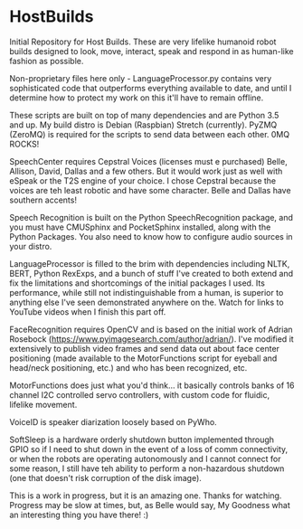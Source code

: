 # HostBuilds
Initial Repository for Host Builds.  These are very lifelike humanoid robot builds designed to look, move, interact, speak and respond in as human-like fashion as possible.

Non-proprietary files here only - LanguageProcessor.py contains very sophisticated code that outperforms everything available to date, and until I determine how to protect my work on this it'll have to remain offline.

These scripts are built on top of many dependencies and are Python 3.5 and up.  My build distro is Debian (Raspbian) Stretch (currently).  PyZMQ (ZeroMQ) is required for the scripts to send data between each other. 0MQ ROCKS!

SpeechCenter requires Cepstral Voices (licenses must e purchased) Belle, Allison, David, Dallas and a few others.  But it would work just as well with eSpeak or the T2S engine of your choice.  I chose Cepstral because the voices are teh least robotic and have some character.  Belle and Dallas have southern accents!

Speech Recognition is built on the Python SpeechRecognition package, and you must have CMUSphinx and PocketSphinx installed, along with the Python Packages.  You also need to know how to configure audio sources in your distro.

LanguageProcessor is filled to the brim with dependencies including NLTK, BERT, Python RexExps, and a bunch of stuff I've created to both extend and fix the limitations and shortcomings of the initial packages I used.  Its performance, while still not indistinguishable from a human, is superior to anything else I've seen demonstrated anywhere on the.  Watch for links to YouTube videos when I finish this part off.

FaceRecognition requires OpenCV and is based on the initial work of Adrian Rosebock (https://www.pyimagesearch.com/author/adrian/).  I've modified it extensively to publish video frames and send data out about face center positioning (made available to the MotorFunctions script for eyeball and head/neck positioning, etc.) and who has been recognized, etc.

MotorFunctions does just what you'd think... it basically controls banks of 16 channel I2C controlled servo controllers, with custom code for fluidic, lifelike movement.

VoiceID is speaker diarization loosely based on PyWho.

SoftSleep is a hardware orderly shutdown button implemented through GPIO so if I need to shut down in the event of a loss of comm connectivity, or when the robots are operating autonomously and I cannot connect for some reason, I still have teh ability to perform a non-hazardous shutdown (one that doesn't risk corruption of the disk image).

This is a work in progress, but it is an amazing one.  Thanks for watching.  Progress may be slow at times, but, as Belle would say, My Goodness what an interesting thing you have there! :)

